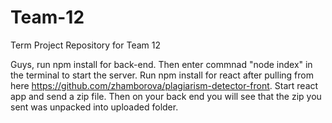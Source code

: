 # Team-12
Term Project Repository for Team 12

Guys, run npm install for back-end. Then enter commnad "node index" in the terminal to start the server.
Run npm install for react after pulling from here https://github.com/zhamborova/plagiarism-detector-front. Start react app and send a zip file.
Then on your back end you will see that the zip you sent was unpacked into uploaded folder.
